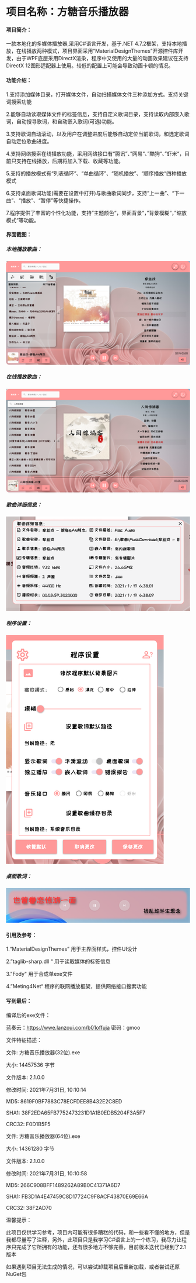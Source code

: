 # **项目名称：方糖音乐播放器**

#### 项目简介：

一款本地化的多媒体播放器,采用C#语言开发，基于.NET 4.7.2框架，支持本地播放，在线播放两种模式，项目界面采用“MaterialDesignThemes”开源控件库开发，由于WPF底层采用DirectX渲染，程序中又使用的大量的动画效果建议在支持DirectX 12图形适配器上使用。较低的配置上可能会导致动画卡顿的情况。

#### 功能介绍：

1.支持添加媒体目录，打开媒体文件，自动扫描媒体文件三种添加方式。支持关键词搜索功能

2.能够自动读取媒体文件的标签信息，支持自定义歌词目录，支持读取内部嵌入歌词，自动搜寻歌词，和自动嵌入歌词(可选)功能。

3.支持歌词自动滚动，以及用户在调整进度后能够自动定位当前歌词，和选定歌词自动定位歌曲进度。

4.支持网络搜索在线播放功能，采用网络接口有“腾讯”、”网易“、”酷狗“、”虾米“，目前只支持在线播放，后期将加入下载、收藏等功能。

5.支持的播放模式有“列表循环”、“单曲循环”、“随机播放”、“顺序播放“四种播放模式

6.支持桌面歌词功能(需要在设置中打开)与歌曲歌词同步，支持”上一曲”、“下一曲”、“播放”、“暂停”等快捷操作。

7.程序提供了丰富的个性化功能，支持”主题颜色“，界面背景“，”背景模糊“，”缩放模式“等功能。

#### 界面截图：

##### 本地播放歌曲：

![Snipaste_2021-07-03_13-03-40](图片/Snipaste_2021-07-03_13-03-40.png)

##### 在线播放歌曲：

![Snipaste_2021-07-03_13-06-54](图片/Snipaste_2021-07-03_13-06-54.png)

##### 歌曲详细信息：
![Snipaste_2021-07-03_13-04-05](图片/Snipaste_2021-07-03_13-04-05.png)

##### 程序设置：

![Snipaste_2021-07-03_13-04-54](图片/Snipaste_2021-07-03_13-04-54.png)

##### 桌面歌词：
![Snipaste_2021-07-03_13-07-08](图片/Snipaste_2021-07-03_13-07-08.png)

#### 引用及参考：

1.“MaterialDesignThemes” 用于主界面样式，控件UI设计

2.”taglib-sharp.dll “ 用于读取媒体的标签信息

3."Fody" 用于合成单exe文件

4.”Meting4Net“ 程序的联网播放框架，提供网络接口搜索功能

#### 写到最后：

编译后的exe文件：

蓝奏云：https://wwe.lanzoui.com/b01offuja  密码：gmoo

文件特征描述：

文件: 方糖音乐播放器(32位).exe

大小: 14457536 字节

文件版本: 2.1.0.0

修改时间: 2021年7月31日, 10:10:14

MD5: 8619F0BF7883C78ECFDEE8B432E2C8ED

SHA1: 38F2EDA65FB7752473231D1A1B0EDB5204F3A5F7

CRC32: F0D1B5F5

文件: 方糖音乐播放器(64位).exe

大小: 14361280 字节

文件版本: 2.1.0.0

修改时间: 2021年7月31日, 10:10:58

MD5: 266C908BFF1489262A89B0C41371A6D7

SHA1: FB3D1A4E47459C8D17724C9F8ACF43870E69E66A

CRC32: 38F2AD70



温馨提示：

此项目仅供学习参考，项目内可能有很多糟糕的代码，和一些看不懂的地方，但是我都尽量写了注释，另外，此项目只是我学习C#语言上的一个练习，我尽力让程序只完成了它所拥有的功能，还有很多地方不够完善，目前版本迭代已经到了2.1版本


如果遇到项目无法生成的情况，可以尝试卸载项目后重新加载，或者尝试还原NuGet包


